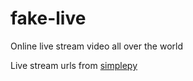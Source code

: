 # fake-live

Online live stream video all over the world

Live stream urls from [simplepy](https://github.com/cnzbpy/simplepy/blob/master/CPlayer/CPlayerlist.txt)